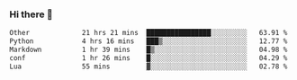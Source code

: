 ### Hi there 🦥

<!--START_SECTION:waka-->

```txt
Other             21 hrs 21 mins  ████████████████░░░░░░░░░   63.91 %
Python            4 hrs 16 mins   ███▒░░░░░░░░░░░░░░░░░░░░░   12.77 %
Markdown          1 hr 39 mins    █▒░░░░░░░░░░░░░░░░░░░░░░░   04.98 %
conf              1 hr 26 mins    █░░░░░░░░░░░░░░░░░░░░░░░░   04.29 %
Lua               55 mins         ▓░░░░░░░░░░░░░░░░░░░░░░░░   02.78 %
```

<!--END_SECTION:waka-->

<!--
**00riddle00/00riddle00** is a ✨ _special_ ✨ repository because its `README.md` (this file) appears on your GitHub profile.

Here are some ideas to get you started:

- 🔭 I’m currently working on ...
- 🌱 I’m currently learning ...
- 👯 I’m looking to collaborate on ...
- 🤔 I’m looking for help with ...
- 💬 Ask me about ...
- 📫 How to reach me: ...
- 😄 Pronouns: ...
- ⚡ Fun fact: ...
--> 
